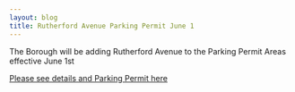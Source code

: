 ```yaml
---
layout: blog
title: Rutherford Avenue Parking Permit June 1
---
```


The Borough will be adding Rutherford Avenue to the Parking Permit Areas effective June 1st   

[Please see details and Parking Permit here](https://storage.googleapis.com/static.rutherford-nj.com/borough-clerk/permits-licenses/Street_and_Garage_Lot_Parking_Permit.pdf)
 
